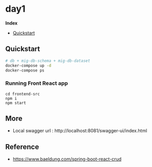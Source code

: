 # day1
**Index**
- [Quickstart](#quickstart)

## Quickstart
```bash
# db + mig-db-schema + mig-db-dataset
docker-compose up -d
docker-compose ps
```
### Running Front React app 
```
cd frontend-src
npm i
npm start
```
## More
- Local swagger url : http://localhost:8081/swagger-ui/index.html

## Reference
- https://www.baeldung.com/spring-boot-react-crud